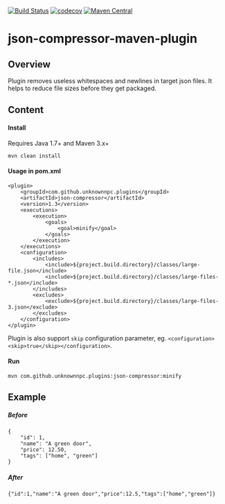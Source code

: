 [![Build Status](https://travis-ci.org/UnknownNPC/json-compressor-maven-plugin.svg?branch=master)](https://travis-ci.org/UnknownNPC/json-compressor-maven-plugin)
[![codecov](https://codecov.io/gh/UnknownNPC/json-compressor-maven-plugin/branch/master/graph/badge.svg)](https://codecov.io/gh/UnknownNPC/json-compressor-maven-plugin)
[![Maven Central](https://maven-badges.herokuapp.com/maven-central/com.github.unknownnpc.plugins/json-compressor/badge.svg)](https://maven-badges.herokuapp.com/maven-central/com.github.unknownnpc.plugins/json-compressor)

json-compressor-maven-plugin
=====================

## Overview
Plugin removes useless whitespaces and newlines in target json files. 
It helps to reduce file sizes before they get packaged.

## Content
 
#### Install  
Requires Java 1.7+ and Maven 3.x+
```
mvn clean install
```

#### Usage in pom.xml
```
<plugin>
	<groupId>com.github.unknownnpc.plugins</groupId>
	<artifactId>json-compressor</artifactId>
	<version>1.3</version>
	<executions>
		<execution>
			<goals>
				<goal>minify</goal>
			</goals>
		</execution>
	</executions>
	<configuration>
		<includes>
			<include>${project.build.directory}/classes/large-file.json</include>
			<include>${project.build.directory}/classes/large-files-*.json</include>
		</includes>
		<excludes>
			<exclude>${project.build.directory}/classes/large-files-3.json</exclude>
		</excludes>
	</configuration>
</plugin>
```

Plugin is also support `skip` configuration parameter, eg. `<configuration><skip>true</skip></configuration>`. 

#### Run
```
mvn com.github.unknownnpc.plugins:json-compressor:minify
```
## Example

##### Before
```
{
    "id": 1,
    "name": "A green door",
    "price": 12.50,
    "tags": ["home", "green"]
}
```
##### After
```
{"id":1,"name":"A green door","price":12.5,"tags":["home","green"]}
```
